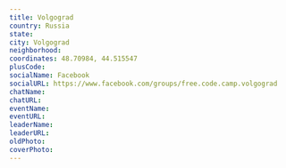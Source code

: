 ```yaml
---
title: Volgograd
country: Russia
state: 
city: Volgograd
neighborhood: 
coordinates: 48.70984, 44.515547
plusCode:
socialName: Facebook
socialURL: https://www.facebook.com/groups/free.code.camp.volgograd
chatName:
chatURL:
eventName:
eventURL:
leaderName:
leaderURL:
oldPhoto: 
coverPhoto:
---
```

